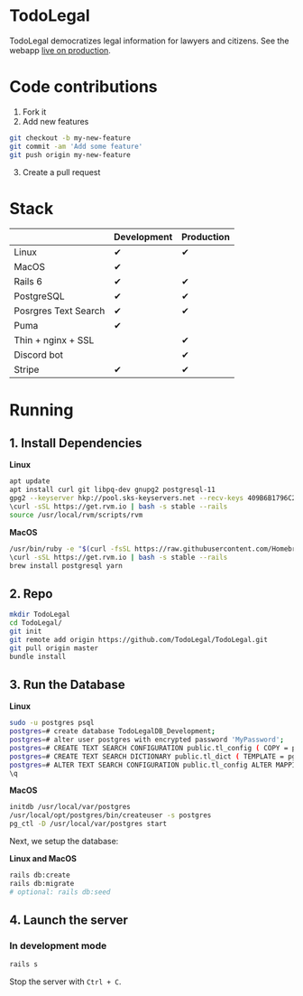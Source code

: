 # TodoLegal

TodoLegal democratizes legal information for lawyers and citizens. See the webapp [live on production](https://todolegal.app/).

# Code contributions

1. Fork it
2. Add new features
```bash
git checkout -b my-new-feature
git commit -am 'Add some feature'
git push origin my-new-feature
```
3. Create a pull request

# Stack

|  | Development | Production |
|----------|------------ |------------ |
| Linux | ✔ | ✔ |
| MacOS | ✔ |   |
| Rails 6 | ✔ | ✔ |
| PostgreSQL | ✔ | ✔ |
| Posrgres Text Search | ✔ | ✔ |
| Puma | ✔ |   |
| Thin + nginx + SSL |   | ✔ |
| Discord bot |   | ✔ |
| Stripe | ✔ | ✔ |


# Running

## 1. Install Dependencies

**Linux**
```bash
apt update
apt install curl git libpq-dev gnupg2 postgresql-11
gpg2 --keyserver hkp://pool.sks-keyservers.net --recv-keys 409B6B1796C275462A1703113804BB82D39DC0E3 7D2BAF1CF37B13E2069D6956105BD0E739499BDB
\curl -sSL https://get.rvm.io | bash -s stable --rails
source /usr/local/rvm/scripts/rvm
```

**MacOS**
```bash
/usr/bin/ruby -e "$(curl -fsSL https://raw.githubusercontent.com/Homebrew/install/master/install)"
\curl -sSL https://get.rvm.io | bash -s stable --rails
brew install postgresql yarn
```

## 2. Repo

```bash
mkdir TodoLegal
cd TodoLegal/
git init
git remote add origin https://github.com/TodoLegal/TodoLegal.git
git pull origin master
bundle install
```

## 3. Run the Database

**Linux**
```bash
sudo -u postgres psql
postgres=# create database TodoLegalDB_Development;
postgres=# alter user postgres with encrypted password 'MyPassword';
postgres=# CREATE TEXT SEARCH CONFIGURATION public.tl_config ( COPY = pg_catalog.spanish );
postgres=# CREATE TEXT SEARCH DICTIONARY public.tl_dict ( TEMPLATE = pg_catalog.simple, STOPWORDS = russian);
postgres=# ALTER TEXT SEARCH CONFIGURATION public.tl_config ALTER MAPPING FOR asciiword, asciihword, hword_asciipart, hword, hword_part, word WITH tl_dict;
\q
```

**MacOS**
```bash
initdb /usr/local/var/postgres
/usr/local/opt/postgres/bin/createuser -s postgres
pg_ctl -D /usr/local/var/postgres start
```

Next, we setup the database:

**Linux and MacOS**
```bash
rails db:create
rails db:migrate
# optional: rails db:seed
```


## 4. Launch the server

### In development mode

```bash
rails s
```

Stop the server with `Ctrl + C`.
